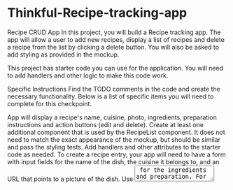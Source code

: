 # Thinkful-Recipe-tracking-app
Recipe CRUD App
In this project, you will build a Recipe tracking app. The app will allow a user to add new recipes, display a list of recipes and delete a recipe from the list by clicking a delete button. You will also be asked to add styling as provided in the mockup.

This project has starter code you can use for the application. You will need to add handlers and other logic to make this code work.

Specific Instructions
Find the TODO comments in the code and create the necessary functionality. Below is a list of specific items you will need to complete for this checkpoint.

App will display a recipe's name, cuisine, photo, ingredients, preparation instructions and action buttons (edit and delete).
Create at least one additional component that is used by the RecipeList component.
It does not need to match the exact appearance of the mockup, but should be similar and pass the styling tests.
Add handlers and other attributes to the starter code as needed.
To create a recipe entry, your app will need to have a form with input fields for the name of the dish, the cuisine it belongs to, and an URL that points to a picture of the dish. Use <textarea> for the ingredients and preparation. For the tests to pass, use the following names for your inputs: <input name="name">, <input name="cuisine">, <input name="photo">, <textarea name="ingredients"> and <textarea name="preparation">.

Clicking the delete button should remove the entire row/recipe from the list. For the tests to pass, make sure that the delete button has delete as a name value (name="delete"). e.g. <button name="delete" onClick={deleteRecipe}>Delete</button>.

Styling Instructions
The Delicious Food Recipes text surrounded by an h1 tag should use the 'Playfair Display SC' font that has already been imported in App.css. It should also be centered and have a size of 64px.

Read the documentation for nth-child. Use nth-child to set the width of the columns. We suggest setting the width for the preparation and ingredients columns to 30%. For the rest of the columns, set the width to 10%.

Use nth-child(odd) to set the table's zebra striping color pattern for the rows in tbody. The color in the mockup is #fff0c7 but feel free to use a color of your preference that suits the design.

The preparation and ingredient columns should display a scrollbar if there is too much text. Use the predefinedcontent_td class and p tag to wrap the text so that it uses a scrollbar if the text is too long (e.g. <td className="content_td"><p>{(recipe.ingredients)}</p></td> ).

Use the object-fit property to scale-down the images and set the image width and height to 100%.

Success Criteria
Functionality:
User can create a recipe entry.
User can read the list of recipes.
User can delete a recipe.
CSS is used to make the app look like the mockup.
React Code Organization:
Uses multiple components that play well together
Recipe data is contained in the state.
General Code Organization:
Minimal code duplication
